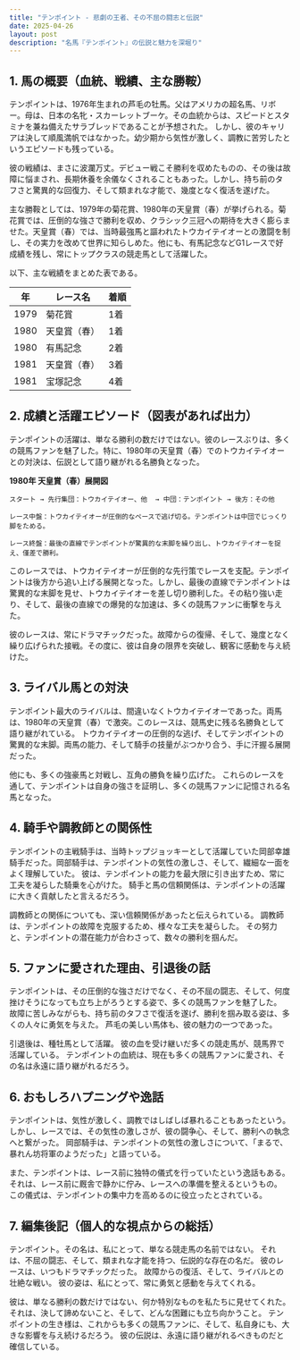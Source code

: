 ```yaml
---
title: "テンポイント - 悲劇の王者、その不屈の闘志と伝説"
date: 2025-04-26
layout: post
description: "名馬『テンポイント』の伝説と魅力を深堀り"
---
```


## 1. 馬の概要（血統、戦績、主な勝鞍）

テンポイントは、1976年生まれの芦毛の牡馬。父はアメリカの超名馬、リボー。母は、日本の名牝・スカーレットブーケ。その血統からは、スピードとスタミナを兼ね備えたサラブレッドであることが予想された。  しかし、彼のキャリアは決して順風満帆ではなかった。幼少期から気性が激しく、調教に苦労したというエピソードも残っている。

彼の戦績は、まさに波瀾万丈。デビュー戦こそ勝利を収めたものの、その後は故障に悩まされ、長期休養を余儀なくされることもあった。しかし、持ち前のタフさと驚異的な回復力、そして類まれな才能で、幾度となく復活を遂げた。

主な勝鞍としては、1979年の菊花賞、1980年の天皇賞（春）が挙げられる。菊花賞では、圧倒的な強さで勝利を収め、クラシック三冠への期待を大きく膨らませた。天皇賞（春）では、当時最強馬と謳われたトウカイテイオーとの激闘を制し、その実力を改めて世界に知らしめた。他にも、有馬記念などG1レースで好成績を残し、常にトップクラスの競走馬として活躍した。

以下、主な戦績をまとめた表である。

| 年 | レース名         | 着順 |
|---|-----------------|-----|
| 1979 | 菊花賞           | 1着 |
| 1980 | 天皇賞（春）     | 1着 |
| 1980 | 有馬記念         | 2着 |
| 1981 | 天皇賞（春）     | 3着 |
| 1981 | 宝塚記念         | 4着 |


## 2. 成績と活躍エピソード（図表があれば出力）

テンポイントの活躍は、単なる勝利の数だけではない。彼のレースぶりは、多くの競馬ファンを魅了した。特に、1980年の天皇賞（春）でのトウカイテイオーとの対決は、伝説として語り継がれる名勝負となった。

**1980年 天皇賞（春）展開図**

```
スタート → 先行集団：トウカイテイオー、他  → 中団：テンポイント → 後方：その他

レース中盤：トウカイテイオーが圧倒的なペースで逃げ切る。テンポイントは中団でじっくり脚をためる。

レース終盤：最後の直線でテンポイントが驚異的な末脚を繰り出し、トウカイテイオーを捉え、僅差で勝利。
```

このレースでは、トウカイテイオーが圧倒的な先行策でレースを支配。テンポイントは後方から追い上げる展開となった。しかし、最後の直線でテンポイントは驚異的な末脚を見せ、トウカイテイオーを差し切り勝利した。その粘り強い走り、そして、最後の直線での爆発的な加速は、多くの競馬ファンに衝撃を与えた。

彼のレースは、常にドラマチックだった。故障からの復帰、そして、幾度となく繰り広げられた接戦。その度に、彼は自身の限界を突破し、観客に感動を与え続けた。


## 3. ライバル馬との対決

テンポイント最大のライバルは、間違いなくトウカイテイオーであった。両馬は、1980年の天皇賞（春）で激突。このレースは、競馬史に残る名勝負として語り継がれている。  トウカイテイオーの圧倒的な逃げ、そしてテンポイントの驚異的な末脚。両馬の能力、そして騎手の技量がぶつかり合う、手に汗握る展開だった。

他にも、多くの強豪馬と対戦し、互角の勝負を繰り広げた。  これらのレースを通して、テンポイントは自身の強さを証明し、多くの競馬ファンに記憶される名馬となった。


## 4. 騎手や調教師との関係性

テンポイントの主戦騎手は、当時トップジョッキーとして活躍していた岡部幸雄騎手だった。岡部騎手は、テンポイントの気性の激しさ、そして、繊細な一面をよく理解していた。  彼は、テンポイントの能力を最大限に引き出すため、常に工夫を凝らした騎乗を心がけた。  騎手と馬の信頼関係は、テンポイントの活躍に大きく貢献したと言えるだろう。

調教師との関係についても、深い信頼関係があったと伝えられている。  調教師は、テンポイントの故障を克服するため、様々な工夫を凝らした。  その努力と、テンポイントの潜在能力が合わさって、数々の勝利を掴んだ。


## 5. ファンに愛された理由、引退後の話

テンポイントは、その圧倒的な強さだけでなく、その不屈の闘志、そして、何度挫けそうになっても立ち上がろうとする姿で、多くの競馬ファンを魅了した。  故障に苦しみながらも、持ち前のタフさで復活を遂げ、勝利を掴み取る姿は、多くの人々に勇気を与えた。  芦毛の美しい馬体も、彼の魅力の一つであった。

引退後は、種牡馬として活躍。  彼の血を受け継いだ多くの競走馬が、競馬界で活躍している。  テンポイントの血統は、現在も多くの競馬ファンに愛され、その名は永遠に語り継がれるだろう。


## 6. おもしろハプニングや逸話

テンポイントは、気性が激しく、調教ではしばしば暴れることもあったという。  しかし、レースでは、その気性の激しさが、彼の闘争心、そして、勝利への執念へと繋がった。  岡部騎手は、テンポイントの気性の激しさについて、「まるで、暴れん坊将軍のようだった」と語っている。

また、テンポイントは、レース前に独特の儀式を行っていたという逸話もある。  それは、レース前に厩舎で静かに佇み、レースへの準備を整えるというもの。  この儀式は、テンポイントの集中力を高めるのに役立ったとされている。


## 7. 編集後記（個人的な視点からの総括）

テンポイント。その名は、私にとって、単なる競走馬の名前ではない。  それは、不屈の闘志、そして、類まれな才能を持つ、伝説的な存在の名だ。  彼のレースは、いつもドラマチックだった。  故障からの復活、そして、ライバルとの壮絶な戦い。  彼の姿は、私にとって、常に勇気と感動を与えてくれる。

彼は、単なる勝利の数だけではない、何か特別なものを私たちに見せてくれた。  それは、決して諦めないこと、そして、どんな困難にも立ち向かうこと。  テンポイントの生き様は、これからも多くの競馬ファンに、そして、私自身にも、大きな影響を与え続けるだろう。  彼の伝説は、永遠に語り継がれるべきものだと確信している。
